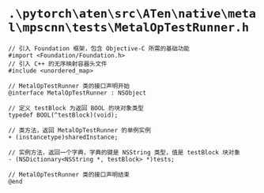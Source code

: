 # `.\pytorch\aten\src\ATen\native\metal\mpscnn\tests\MetalOpTestRunner.h`

```
// 引入 Foundation 框架，包含 Objective-C 所需的基础功能
#import <Foundation/Foundation.h>
// 引入 C++ 的无序映射容器头文件
#include <unordered_map>

// MetalOpTestRunner 类的接口声明开始
@interface MetalOpTestRunner : NSObject

// 定义 testBlock 为返回 BOOL 的块对象类型
typedef BOOL(^testBlock)(void);

// 类方法，返回 MetalOpTestRunner 的单例实例
+ (instancetype)sharedInstance;

// 实例方法，返回一个字典，字典的键是 NSString 类型，值是 testBlock 块对象
- (NSDictionary<NSString *, testBlock> *)tests;

// MetalOpTestRunner 类的接口声明结束
@end
```
